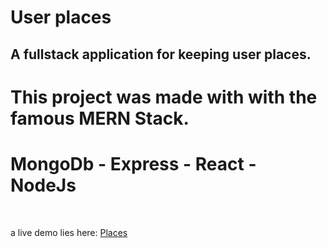 # User places

## A fullstack application for keeping user places.



# This project was made with with the famous MERN Stack. 
# MongoDb - Express - React - NodeJs

<br/>

a live demo lies here: [Places](https://userplacesog.herokuapp.com/)
<br/>


<br/>


